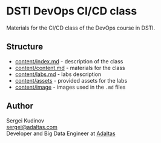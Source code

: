 # DSTI DevOps CI/CD class

Materials for the CI/CD class of the DevOps course in DSTI.

## Structure

- [content/index.md](content/index.md) - description of the class
- [content/content.md](content/content.md) - materials for the class
- [content/labs.md](content/labs.md) - labs description
- [content/assets](content/assets) - provided assets for the labs
- [content/image](content/image) - images used in the `.md` files

## Author

Sergei Kudinov   
sergei@adaltas.com   
Developer and Big Data Engineer at [Adaltas](https://www.adaltas.com/)
